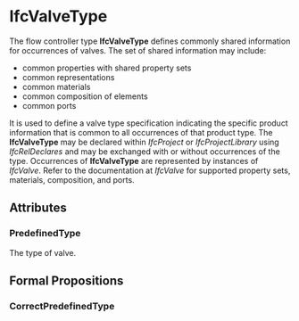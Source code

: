 # IfcValveType

The flow controller type **IfcValveType** defines commonly shared information for occurrences of valves. The set of shared information may include:

* common properties with shared property sets
* common representations
* common materials
* common composition of elements
* common ports

<!-- end of short definition -->

It is used to define a valve type specification indicating the specific product information that is common to all occurrences of that product type. The **IfcValveType** may be declared within _IfcProject_ or _IfcProjectLibrary_ using _IfcRelDeclares_ and may be exchanged with or without occurrences of the type. Occurrences of **IfcValveType** are represented by instances of _IfcValve_. Refer to the documentation at _IfcValve_ for supported property sets, materials, composition, and ports.

## Attributes

### PredefinedType
The type of valve.

## Formal Propositions

### CorrectPredefinedType

